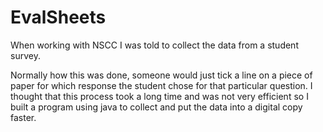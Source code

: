 # EvalSheets
When working with NSCC I was told to collect the data from a student survey.

Normally how this was done, someone would just tick a line on a piece of paper for which response the student chose for that particular question. I thought that this process took a long time and was not very efficient so I built a program using java to collect and put the data into a digital copy faster.

